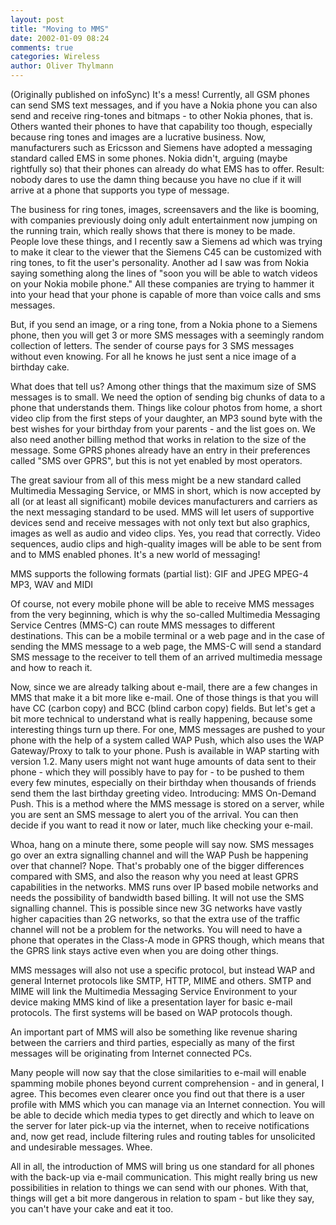 ```yaml
---
layout: post
title: "Moving to MMS"
date: 2002-01-09 08:24
comments: true
categories: Wireless
author: Oliver Thylmann
---
```



(Originally published on infoSync) It's a mess! Currently, all GSM phones can send SMS text messages, and if you have a Nokia phone you can also send and receive ring-tones and bitmaps - to other Nokia phones, that is. Others wanted their phones to have that capability too though, especially because ring tones and images are a lucrative business. Now, manufacturers such as Ericsson and Siemens have adopted a messaging standard called EMS in some phones. Nokia didn't, arguing (maybe rightfully so) that their phones can already do what EMS has to offer. Result: nobody dares to use the damn thing because you have no clue if it will arrive at a phone that supports you type of message.





The business for ring tones, images, screensavers and the like is booming, with companies previously doing only adult entertainment now jumping on the running train, which really shows that there is money to be made. People love these things, and I recently saw a Siemens ad which was trying to make it clear to the viewer that the Siemens C45 can be customized with ring tones, to fit the user's personality. Another ad I saw was from Nokia saying something along the lines of &quot;soon you will be able to watch videos on your Nokia mobile phone.&quot; All these companies are trying to hammer it into your head that your phone is capable of more than voice calls and sms messages.

But, if you send an image, or a ring tone, from a Nokia phone to a Siemens phone, then you will get 3 or more SMS messages with a seemingly random collection of letters. The sender of course pays for 3 SMS messages without even knowing. For all he knows he just sent a nice image of a birthday cake.

What does that tell us? Among other things that the maximum size of SMS messages is to small. We need the option of sending big chunks of data to a phone that understands them. Things like colour photos from home, a short video clip from the first steps of your daughter, an MP3 sound byte with the best wishes for your birthday from your parents - and the list goes on. We also need another billing method that works in relation to the size of the message. Some GPRS phones already have an entry in their preferences called &quot;SMS over GPRS&quot;, but this is not yet enabled by most operators.

The great saviour from all of this mess might be a new standard called Multimedia Messaging Service, or MMS in short, which is now accepted by all (or at least all significant) mobile devices manufacturers and carriers as the next messaging standard to be used. MMS will let users of supportive devices send and receive messages with not only text but also graphics, images as well as audio and video clips. Yes, you read that correctly. Video sequences, audio clips and high-quality images will be able to be sent from and to MMS enabled phones. It's a new world of messaging!

MMS supports the following formats (partial list):
GIF and JPEG
MPEG-4
MP3, WAV and MIDI


Of course, not every mobile phone will be able to receive MMS messages from the very beginning, which is why the so-called Multimedia Messaging Service Centres (MMS-C) can route MMS messages to different destinations. This can be a mobile terminal or a web page and in the case of sending the MMS message to a web page, the MMS-C will send a standard SMS message to the receiver to tell them of an arrived multimedia message and how to reach it.

Now, since we are already talking about e-mail, there are a few changes in MMS that make it a bit more like e-mail. One of those things is that you will have CC (carbon copy) and BCC (blind carbon copy) fields. But let's get a bit more technical to understand what is really happening, because some interesting things turn up there. For one, MMS messages are pushed to your phone with the help of a system called WAP Push, which also uses the WAP Gateway/Proxy to talk to your phone. Push is available in WAP starting with version 1.2. Many users might not want huge amounts of data sent to their phone - which they will possibly have to pay for - to be pushed to them every few minutes, especially on their birthday when thousands of friends send them the last birthday greeting video. Introducing: MMS On-Demand Push. This is a method where the MMS message is stored on a server, while you are sent an SMS message to alert you of the arrival. You can then decide if you want to read it now or later, much like checking your e-mail.

Whoa, hang on a minute there, some people will say now. SMS messages go over an extra signalling channel and will the WAP Push be happening over that channel? Nope. That's probably one of the bigger differences compared with SMS, and also the reason why you need at least GPRS capabilities in the networks. MMS runs over IP based mobile networks and needs the possibility of bandwidth based billing. It will not use the SMS signalling channel. This is possible since new 3G networks have vastly higher capacities than 2G networks, so that the extra use of the traffic channel will not be a problem for the networks. You will need to have a phone that operates in the Class-A mode in GPRS though, which means that the GPRS link stays active even when you are doing other things.

MMS messages will also not use a specific protocol, but instead WAP and general Internet protocols like SMTP, HTTP, MIME and others. SMTP and MIME will link the Multimedia Messaging Service Environment to your device making MMS kind of like a presentation layer for basic e-mail protocols. The first systems will be based on WAP protocols though.

An important part of MMS will also be something like revenue sharing between the carriers and third parties, especially as many of the first messages will be originating from Internet connected PCs.

Many people will now say that the close similarities to e-mail will enable spamming mobile phones beyond current comprehension - and in general, I agree. This becomes even clearer once you find out that there is a user profile with MMS which you can manage via an Internet connection. You will be able to decide which media types to get directly and which to leave on the server for later pick-up via the internet, when to receive notifications and, now get read, include filtering rules and routing tables for unsolicited and undesirable messages. Whee.

All in all, the introduction of MMS will bring us one standard for all phones with the back-up via e-mail communication. This might really bring us new possibilities in relation to things we can send with our phones. With that, things will get a bit more dangerous in relation to spam - but like they say, you can't have your cake and eat it too.

